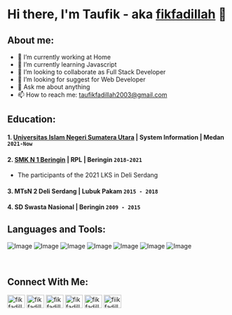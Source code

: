 # Hi there, I'm Taufik - aka [fikfadillah](https://www.youtube.com/channel/UCK2nzBYDQBayyQFnn2dlz3g) 👋
## About me:
- 🔭 I’m currently working at Home
- 🌱 I’m currently learning Javascript
- 👯 I’m looking to collaborate as Full Stack Developer 
- 🤔 I’m looking for suggest for Web Developer
- 💬 Ask me about anything
- 📫 How to reach me: taufikfadillah2003@gmail.com

## Education:

#### 1. [Universitas Islam Negeri Sumatera Utara](https://www.uinsu.ac.id) | System Information | Medan `2021-Now`
#### 2. [SMK N 1 Beringin](https://smkn1beringin.sch.id/) | RPL | Beringin `2018-2021`
   - The participants of the 2021 LKS in Deli Serdang
#### 3. MTsN 2 Deli Serdang | Lubuk Pakam `2015 - 2018`
#### 4. SD Swasta Nasional | Beringin `2009 - 2015`

## Languages and Tools:
![Image](https://img.shields.io/badge/HTML5-E34F26?style=for-the-badge&logo=html5&logoColor=white)
![Image](https://img.shields.io/badge/CSS3-1572B6?style=for-the-badge&logo=css3&logoColor=white)
![Image](https://img.shields.io/badge/JavaScript-323330?style=for-the-badge&logo=javascript&logoColor=F7DF1E)
![Image](https://img.shields.io/badge/PHP-777BB4?style=for-the-badge&logo=php&logoColor=white)
![Image](https://img.shields.io/badge/MySQL-005C84?style=for-the-badge&logo=mysql&logoColor=white)
![Image](https://img.shields.io/badge/Bootstrap-563D7C?style=for-the-badge&logo=bootstrap&logoColor=white)
![Image](https://img.shields.io/badge/Tailwind_CSS-38B2AC?style=for-the-badge&logo=tailwind-css&logoColor=white)

<br />

## Connect With Me:
<p align="left">
<a href="https://codepen.io/fikfadillah" target="blank"><img align="center" src="https://raw.githubusercontent.com/rahuldkjain/github-profile-readme-generator/master/src/images/icons/Social/codepen.svg" alt="fikfadillah" height="30" width="40" /></a>
<a href="https://twitter.com/fikfadillah" target="blank"><img align="center" src="https://raw.githubusercontent.com/rahuldkjain/github-profile-readme-generator/master/src/images/icons/Social/twitter.svg" alt="fikfadillah" height="30" width="40" /></a>
<a href="https://linkedin.com/in/fikfadillah" target="blank"><img align="center" src="https://raw.githubusercontent.com/rahuldkjain/github-profile-readme-generator/master/src/images/icons/Social/linked-in-alt.svg" alt="fikfadillah" height="30" width="40" /></a>
<a href="https://stackoverflow.com/users/fikfadillah" target="blank"><img align="center" src="https://raw.githubusercontent.com/rahuldkjain/github-profile-readme-generator/master/src/images/icons/Social/stack-overflow.svg" alt="fikfadillah" height="30" width="40" /></a>
<a href="https://fb.com/fikfadillah" target="blank"><img align="center" src="https://raw.githubusercontent.com/rahuldkjain/github-profile-readme-generator/master/src/images/icons/Social/facebook.svg" alt="fikfadillah" height="30" width="40" /></a>
<a href="https://instagram.com/fiikfadillah" target="blank"><img align="center" src="https://raw.githubusercontent.com/rahuldkjain/github-profile-readme-generator/master/src/images/icons/Social/instagram.svg" alt="fiikfadillah" height="30" width="40" /></a>
</p>


[webdev]: https://github.com/fikfadillah/fikfadillah
